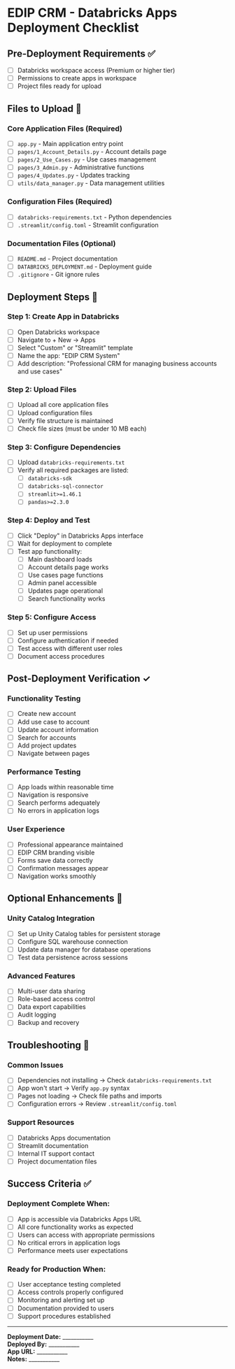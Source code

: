 # EDIP CRM - Databricks Apps Deployment Checklist

## Pre-Deployment Requirements ✅

- [ ] Databricks workspace access (Premium or higher tier)
- [ ] Permissions to create apps in workspace
- [ ] Project files ready for upload

## Files to Upload 📁

### Core Application Files (Required)
- [ ] `app.py` - Main application entry point
- [ ] `pages/1_Account_Details.py` - Account details page
- [ ] `pages/2_Use_Cases.py` - Use cases management
- [ ] `pages/3_Admin.py` - Administrative functions  
- [ ] `pages/4_Updates.py` - Updates tracking
- [ ] `utils/data_manager.py` - Data management utilities

### Configuration Files (Required)
- [ ] `databricks-requirements.txt` - Python dependencies
- [ ] `.streamlit/config.toml` - Streamlit configuration

### Documentation Files (Optional)
- [ ] `README.md` - Project documentation
- [ ] `DATABRICKS_DEPLOYMENT.md` - Deployment guide
- [ ] `.gitignore` - Git ignore rules

## Deployment Steps 🚀

### Step 1: Create App in Databricks
- [ ] Open Databricks workspace
- [ ] Navigate to + New → Apps  
- [ ] Select "Custom" or "Streamlit" template
- [ ] Name the app: "EDIP CRM System"
- [ ] Add description: "Professional CRM for managing business accounts and use cases"

### Step 2: Upload Files
- [ ] Upload all core application files
- [ ] Upload configuration files
- [ ] Verify file structure is maintained
- [ ] Check file sizes (must be under 10 MB each)

### Step 3: Configure Dependencies
- [ ] Upload `databricks-requirements.txt`
- [ ] Verify all required packages are listed:
  - [ ] `databricks-sdk`
  - [ ] `databricks-sql-connector` 
  - [ ] `streamlit>=1.46.1`
  - [ ] `pandas>=2.3.0`

### Step 4: Deploy and Test
- [ ] Click "Deploy" in Databricks Apps interface
- [ ] Wait for deployment to complete
- [ ] Test app functionality:
  - [ ] Main dashboard loads
  - [ ] Account details page works
  - [ ] Use cases page functions
  - [ ] Admin panel accessible
  - [ ] Updates page operational
  - [ ] Search functionality works

### Step 5: Configure Access
- [ ] Set up user permissions
- [ ] Configure authentication if needed
- [ ] Test access with different user roles
- [ ] Document access procedures

## Post-Deployment Verification ✓

### Functionality Testing
- [ ] Create new account
- [ ] Add use case to account
- [ ] Update account information
- [ ] Search for accounts
- [ ] Add project updates
- [ ] Navigate between pages

### Performance Testing  
- [ ] App loads within reasonable time
- [ ] Navigation is responsive
- [ ] Search performs adequately
- [ ] No errors in application logs

### User Experience
- [ ] Professional appearance maintained
- [ ] EDIP CRM branding visible
- [ ] Forms save data correctly
- [ ] Confirmation messages appear
- [ ] Navigation works smoothly

## Optional Enhancements 🔧

### Unity Catalog Integration
- [ ] Set up Unity Catalog tables for persistent storage
- [ ] Configure SQL warehouse connection
- [ ] Update data manager for database operations
- [ ] Test data persistence across sessions

### Advanced Features
- [ ] Multi-user data sharing
- [ ] Role-based access control
- [ ] Data export capabilities
- [ ] Audit logging
- [ ] Backup and recovery

## Troubleshooting 🔧

### Common Issues
- [ ] Dependencies not installing → Check `databricks-requirements.txt`
- [ ] App won't start → Verify `app.py` syntax
- [ ] Pages not loading → Check file paths and imports
- [ ] Configuration errors → Review `.streamlit/config.toml`

### Support Resources
- [ ] Databricks Apps documentation
- [ ] Streamlit documentation  
- [ ] Internal IT support contact
- [ ] Project documentation files

## Success Criteria ✅

### Deployment Complete When:
- [ ] App is accessible via Databricks Apps URL
- [ ] All core functionality works as expected
- [ ] Users can access with appropriate permissions
- [ ] No critical errors in application logs
- [ ] Performance meets user expectations

### Ready for Production When:
- [ ] User acceptance testing completed
- [ ] Access controls properly configured
- [ ] Monitoring and alerting set up
- [ ] Documentation provided to users
- [ ] Support procedures established

---

**Deployment Date:** ___________  
**Deployed By:** ___________  
**App URL:** ___________  
**Notes:** ___________